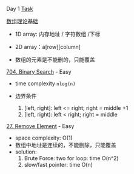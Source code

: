 Day 1 [Task](https://docs.qq.com/doc/DUG9UR2ZUc3BjRUdY) 

[数组理论基础](https://programmercarl.com/%E6%95%B0%E7%BB%84%E7%90%86%E8%AE%BA%E5%9F%BA%E7%A1%80.html)

- 1D array: 内存地址 / 字符数组 /下标
- 2D array：a[row][column]

- 数组的元素是不能删的，只能覆盖

[704. Binary Search](https://leetcode.com/problems/binary-search/description/) - Easy


- time complexity `nlog(n)`

- 边界条件
    1. [left, right]: left <= right; right = middle +1 
    2. [left, right): left < right; right = middle 


[27. Remove Element](https://leetcode.com/problems/remove-element/description/) - Easy

- space complexity: O(1) 
- 数组中地址是连续的，不能删除，只能覆盖
- solution:
    1. Brute Force: two for loop: time O(n^2)
    2. slow/fast pointer: time O(n)